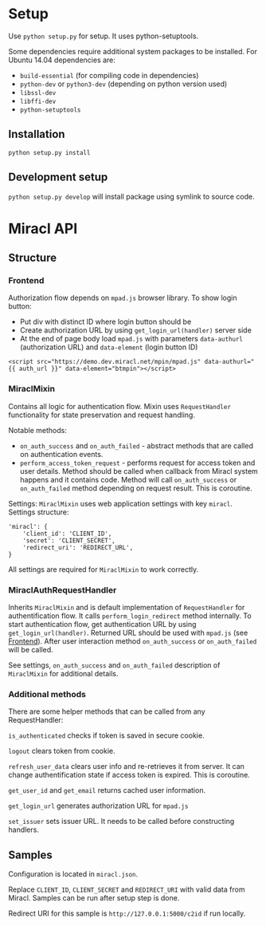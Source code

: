 # Setup

Use `python setup.py` for setup. It uses python-setuptools.

Some dependencies require additional system packages to be installed.
For Ubuntu 14.04 dependencies are:

* `build-essential` (for compiling code in dependencies)
* `python-dev` or `python3-dev` (depending on python version used)
* `libssl-dev`
* `libffi-dev`
* `python-setuptools`

## Installation

`python setup.py install`

## Development setup

`python setup.py develop` will install package using symlink to source code.

# Miracl API

## Structure

### Frontend

Authorization flow depends on `mpad.js` browser library. To show login button:

* Put div with distinct ID where login button should be
* Create authorization URL by using `get_login_url(handler)` server side
* At the end of page body load `mpad.js` with parameters `data-authurl`
(authorization URL) and `data-element` (login button ID)

```
<script src="https://demo.dev.miracl.net/mpin/mpad.js" data-authurl="{{ auth_url }}" data-element="btmpin"></script>
```

### MiraclMixin

Contains all logic for authentication flow. Mixin uses `RequestHandler`
functionality for state preservation and request handling.

Notable methods:
* `on_auth_success` and `on_auth_failed` - abstract methods that are called
on authentication events.
* `perform_access_token_request` - performs request for access token and user
details. Method should be called when callback from Miracl system happens and
it contains code. Method will call `on_auth_success` or `on_auth_failed`
method depending on request result. This is coroutine.

Settings:
`MiraclMixin` uses web application settings with key `miracl`. Settings
structure:
```
'miracl': {
    'client_id': 'CLIENT_ID',
    'secret': 'CLIENT_SECRET',
    'redirect_uri': 'REDIRECT_URL',
}
```
All settings are required for `MiraclMixin` to work correctly.

### MiraclAuthRequestHandler

Inherits `MiraclMixin` and is default implementation of `RequestHandler` for
authentification flow. It calls `perform_login_redirect` method internally.
To start authentication flow, get authentication URL by using
`get_login_url(handler)`. Returned URL should be used with `mpad.js` (see
[Frontend](#markdown-header-frontend)). After user interaction
method `on_auth_success` or `on_auth_failed` will be called.

See settings, `on_auth_success` and `on_auth_failed` description of
`MiraclMixin` for additional details.

### Additional methods

There are some helper methods that can be called from any RequestHandler:

`is_authenticated` checks if token is saved in secure cookie.

`logout` clears token from cookie.

`refresh_user_data` clears user info and re-retrieves it from server. It can
change authentification state if access token is expired. This is coroutine.

`get_user_id` and `get_email` returns cached user information.

`get_login_url` generates authorization URL for `mpad.js`

`set_issuer` sets issuer URL. It needs to be called before constructing
handlers.

## Samples

Configuration is located in `miracl.json`.

Replace `CLIENT_ID`, `CLIENT_SECRET` and `REDIRECT_URI` with valid data from
Miracl. Samples can be run after setup step is done.

Redirect URI for this sample is `http://127.0.0.1:5000/c2id` if run locally.
